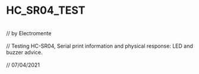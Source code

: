 # HC_SR04_TEST
<br>// by Electromente</br>
<br>// Testing HC-SR04, Serial print information and physical response: LED and buzzer advice.</br>
<br>// 07/04/2021</br>
